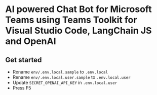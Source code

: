 # AI powered Chat Bot for Microsoft Teams using Teams Toolkit for Visual Studio Code, LangChain JS and OpenAI

## Get started

- Rename `env/.env.local.sample` to `.env.local`
- Rename `env/.env.local.user.sample` to `.env.local.user`
- Update `SECRET_OPENAI_API_KEY` in `.env.local.user`
- Press F5
